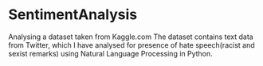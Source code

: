 # SentimentAnalysis
Analysing a dataset taken from Kaggle.com 
The dataset contains text data from Twitter, which I have analysed for presence of hate speech(racist and sexist remarks) using Natural Language Processing in Python.
